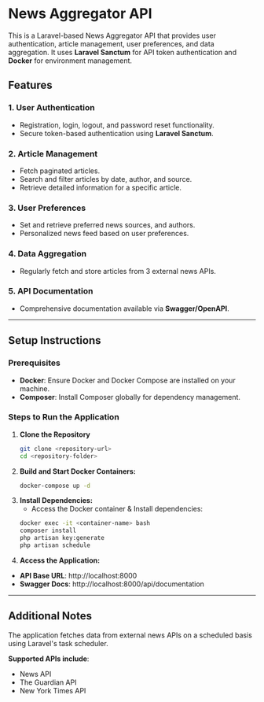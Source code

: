 # News Aggregator API

This is a Laravel-based News Aggregator API that provides user authentication, article management, user preferences, and data aggregation. It uses **Laravel Sanctum** for API token authentication and **Docker** for environment management.

## Features

### 1. User Authentication
- Registration, login, logout, and password reset functionality.
- Secure token-based authentication using **Laravel Sanctum**.

### 2. Article Management
- Fetch paginated articles.
- Search and filter articles by date, author, and source.
- Retrieve detailed information for a specific article.

### 3. User Preferences
- Set and retrieve preferred news sources, and authors.
- Personalized news feed based on user preferences.

### 4. Data Aggregation
- Regularly fetch and store articles from 3 external news APIs.

### 5. API Documentation
- Comprehensive documentation available via **Swagger/OpenAPI**.

---

## Setup Instructions

### Prerequisites
- **Docker**: Ensure Docker and Docker Compose are installed on your machine.
- **Composer**: Install Composer globally for dependency management.

### Steps to Run the Application

1. **Clone the Repository**
   ```bash
   git clone <repository-url>
   cd <repository-folder>

2. **Build and Start Docker Containers:**
   ```bash
   docker-compose up -d

3. **Install Dependencies:**
   - Access the Docker container & Install dependencies:
   ```bash
   docker exec -it <container-name> bash
   composer install
   php artisan key:generate
   php artisan schedule

4. **Access the Application:**
  - **API Base URL**: http://localhost:8000
  - **Swagger Docs**: http://localhost:8000/api/documentation

---

## Additional Notes


The application fetches data from external news APIs on a scheduled basis using Laravel's task scheduler.


**Supported APIs include**:
  - News API
  - The Guardian API
  - New York Times API
